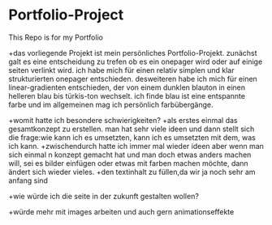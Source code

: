 # Portfolio-Project
This Repo  is for my Portfolio

+das vorliegende Projekt ist mein persönliches Portfolio-Projekt. zunächst galt es eine entscheidung zu trefen ob es ein onepager wird oder auf einige seiten verlinkt wird. ich habe mich für einen relativ simplen und klar strukturierten onepager entschieden. desweiteren habe ich mich für einen linear-gradienten entschieden, der von einem dunklen blauton in einen helleren blau bis türkis-ton wechselt. ich finde blau ist eine entspannte farbe und im allgemeinen mag ich persönlich farbübergänge.

+womit hatte ich besondere schwierigkeiten?
+als erstes einmal das gesamtkonzept zu erstellen. man hat sehr viele ideen und dann stellt sich die frage:wie kann ich es umsetzten, kann ich es umsetzten mit dem, was ich kann.
+zwischendurch hatte ich immer mal wieder ideen aber wenn man sich einmal n konzept gemacht hat und man doch etwas anders machen will, sei es bilder einfügen oder etwas mit farben machen möchte, dann ändert sich wieder vieles.
+den textinhalt zu füllen,da wir ja noch sehr am anfang sind

+wie würde ich die seite in der zukunft gestalten wollen?

+würde mehr mit images arbeiten und auch gern animationseffekte 
